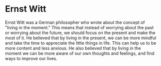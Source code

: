 # Ernst Witt

Ernst Witt was a German philosopher who wrote about the concept of "living in the moment." This means that instead of worrying about the past or worrying about the future, we should focus on the present and make the most of it. He believed that by living in the present, we can be more mindful and take the time to appreciate the little things in life. This can help us to be more content and less anxious. He also believed that by living in the moment we can be more aware of our own thoughts and feelings, and find ways to improve our lives.
